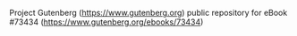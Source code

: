 Project Gutenberg (https://www.gutenberg.org) public repository for eBook #73434 (https://www.gutenberg.org/ebooks/73434)
